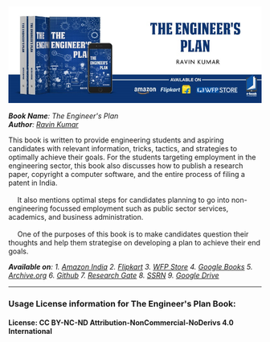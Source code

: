 [![The Engineer's Plan](https://github.com/mr-ravin/author/blob/main/The%20Engineer's%20Plan.jpg)](https://mr-ravin.github.io/author)
<p align="justify">
<i><b>Book Name</b>: The Engineer's Plan</i>
<br/>
<i><b>Author</b>: </i><a href="https://mr-ravin.github.io"><i>Ravin Kumar</i></a>
</p>

This book is written to provide engineering students and aspiring candidates with relevant information, tricks, tactics, and strategies to optimally achieve their goals. For the students targeting employment in the engineering sector, this book also discusses how to publish a research paper, copyright a computer software, and the entire process of filing a patent in India.
<br/><br/>
     &emsp; It also mentions optimal steps for candidates planning to go into non-engineering focussed employment such as public sector services, academics, and business administration.
<br/><br/>
    &emsp; One of the purposes of this book is to make candidates question their thoughts and help them strategise on developing a plan to achieve their end goals.

<i><b>Available on</b>: 1. <a href="https://www.amazon.in/dp/1636405118" target="_blank" rel="noreferrer">Amazon India</a>  2. <a href="https://www.flipkart.com/the-engineers-plan/p/itm923e0c945ddf5" target="_blank" rel="noreferrer">Flipkart</a>  3. <a href="https://store.whitefalconpublishing.com/products/the-engineer-s-plan" target="_blank" rel="noreferrer">WFP Store</a> 4. <a href="https://play.google.com/store/books/details?id=0TpCEQAAQBAJ" target="_blank" rel="noreferrer">Google Books</a>  5. <a href="https://archive.org/details/the-engineers-plan" target="_blank" rel="noreferrer">Archive.org</a> 6. <a href="https://mr-ravin.github.io/author/static/media/Book-%20The%20Engineer's%20Plan.889c5c775cf5293ac1d7.pdf" target="_blank" rel="noreferrer">Github</a> 7. <a href="https://www.researchgate.net/publication/359859086_The_Engineer's_Plan" target="_blank" rel="noreferrer">Research Gate</a> 8. <a href="https://ssrn.com/abstract=4992929" target="_blank" rel="noreferrer"> SSRN</a> 9. <a href="https://drive.google.com/drive/folders/1ayJX5Go0tlubOfR9pZJjFSnoeXThmgtG?usp=sharing" target="_blank" rel="noreferrer">Google Drive</a></i>

----
### Usage License information for The Engineer's Plan Book: 
#### License: CC BY-NC-ND Attribution-NonCommercial-NoDerivs 4.0 International
